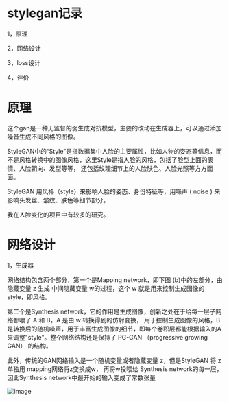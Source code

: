 stylegan记录
===

1，原理

2，网络设计

3，loss设计

4，评价


原理
===
这个gan是一种无监督的弱生成对抗模型，主要的改动在生成器上，可以通过添加噪音生成不同风格的图像。

StyleGAN中的“Style”是指数据集中人脸的主要属性，比如人物的姿态等信息，而不是风格转换中的图像风格，这里Style是指人脸的风格，包括了脸型上面的表情、人脸朝向、发型等等，
还包括纹理细节上的人脸肤色、人脸光照等方方面面。

StyleGAN 用风格（style）来影响人脸的姿态、身份特征等，用噪声 ( noise ) 来影响头发丝、皱纹、肤色等细节部分。

我在人脸变化的项目中有较多的研究。

网络设计
===
1，生成器

网络结构包含两个部分，第一个是Mapping network，即下图 (b)中的左部分，由隐藏变量 z 生成 中间隐藏变量 w的过程，这个 w 就是用来控制生成图像的style，即风格。

第二个是Synthesis network，它的作用是生成图像，创新之处在于给每一层子网络都喂了 A 和 B，A 是由 w 转换得到的仿射变换，
用于控制生成图像的风格，B 是转换后的随机噪声，用于丰富生成图像的细节，即每个卷积层都能根据输入的A来调整"style"。整个网络结构还是保持了 PG-GAN （progressive growing GAN） 的结构。

此外，传统的GAN网络输入是一个随机变量或者隐藏变量 z，但是StyleGAN 将 z 单独用 mapping网络将z变换成w，
再将w投喂给 Synthesis network的每一层，因此Synthesis network中最开始的输入变成了常数张量

![image](https://user-images.githubusercontent.com/37278270/130754103-6df91d5b-6271-4eb0-a4c5-c652a2a12069.png)





















